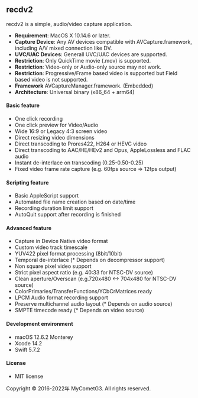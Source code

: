 ## recdv2

recdv2 is a simple, audio/video capture application.

- __Requirement__: MacOS X 10.14.6 or later.
- __Capture Device__: Any AV devices compatible with AVCapture.framework,
including A/V mixed connection like DV.
- __UVC/UAC Devices__: Generall UVC/UAC devices are supported.
- __Restriction__: Only QuickTime movie (.mov) is supported.
- __Restriction__: Video-only or Audio-only source may not work.
- __Restriction__: Progressive/Frame based video is supported but Field based video is not supported.
- __Framework__ AVCaptureManager.framework. (Embedded)
- __Architecture__: Universal binary (x86_64 + arm64)

#### Basic feature
- One click recording
- One click preview for Video/Audio
- Wide 16:9 or Legacy 4:3 screen video
- Direct resizing video dimensions
- Direct transcoding to Prores422, H264 or HEVC video
- Direct transcoding to AAC/HE/HEv2 and Opus, AppleLossless and FLAC audio
- Instant de-interlace on transcoding (0.25-0.50-0.25)
- Fixed video frame rate capture (e.g. 60fps source => 12fps output)

#### Scripting feature
- Basic AppleScript support
- Automated file name creation based on date/time
- Recording duration limit support
- AutoQuit support after recording is finished

#### Advanced feature
- Capture in Device Native video format
- Custom video track timescale
- YUV422 pixel format processing (8bit/10bit)
- Temporal de-interlace (* Depends on decompressor support)
- Non square pixel video support
- Strict pixel aspect ratio (e.g. 40:33 for NTSC-DV source)
- Clean aperture/Overscan (e.g.720x480 <-> 704x480 for NTSC-DV source)
- ColorPrimaries/TransferFunctions/YCbCrMatrices ready
- LPCM Audio format recording support
- Preserve multichannel audio layout (* Depends on audio source)
- SMPTE timecode ready (* Depends on video source)

#### Development environment
- macOS 12.6.2 Monterey
- Xcode 14.2
- Swift 5.7.2

#### License
- MIT license

Copyright © 2016-2022年 MyCometG3. All rights reserved.
